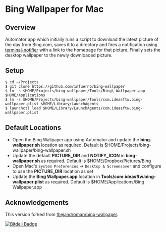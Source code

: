 Bing Wallpaper for Mac
======================

Overview
--------

Automator app which initially runs a script to download the latest picture of the day from Bing.com, saves it to a directory and fires a notification using [terminal-notifier](https://github.com/julienXX/terminal-notifier) with a link to the homepage for that picture. Finally sets the desktop wallpaper to the newly downloaded picture.

Setup
-----

```
$ cd ~/Projects
$ git clone https://github.com/infuerno/bing-wallpaper
$ ln -s $HOME/Projects/bing-wallpaper/Tools/Bing\ Wallpaper.app $HOME/Applications
$ ln -s $HOME/Projects/bing-wallpaper/Tools/com.ideasftw.bing-wallpaper.plist $HOME/Library/LaunchAgents
$ launchctl load $HOME/Library/LaunchAgents/com.ideasftw.bing-wallpaper.plist

```

Default Locations
-----------------

* Open the Bing Wallpaper.app using Automator and update the **bing-wallpaper.sh** location as required. Default is $HOME/Projects/bing-wallpaper/bing-wallpaper.sh
* Update the default **PICTURE_DIR** and **NOTIFY_ICON** in **bing-wallpaper.sh** as required. Default is $HOME/Dropbox/Pictures/Bing
* Open Mac's `System Preferences` -> `Desktop & Screensaver` and configure to use the **PICTURE_DIR** location as set
* Update the **Bing Wallpaper.app** location in **Tools/com.ideasftw.bing-wallpaper.plist** as required. Default is $HOME/Applications/Bing Wallpaper.app

Acknowledgements
----------------

This version forked from [thejandroman/bing-wallpaper](https://github.com/thejandroman/bing-wallpaper).



[![Bitdeli Badge](https://d2weczhvl823v0.cloudfront.net/infuerno/bing-wallpaper/trend.png)](https://bitdeli.com/free "Bitdeli Badge")
